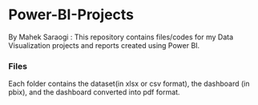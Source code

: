 # Power-BI-Projects
By Mahek Saraogi : This repository contains files/codes for my Data Visualization projects and reports created using Power BI.

### Files
Each folder contains the dataset(in xlsx or csv format), the dashboard (in pbix), and the dashboard converted into pdf format.
